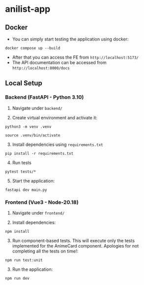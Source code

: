 # anilist-app

## Docker

- You can simply start testing the application using docker:

```
docker compose up --build
```

- After that you can access the FE from `http://localhost:5173/`
- The API documentation can be accessed from `http://localhost:8000/docs`

## Local Setup

### Backend (FastAPI - Python 3.10)

1. Navigate under `backend/`

2. Create virtual environment and activate it:

```
python3 -m venv .venv

source .venv/bin/activate
```

3. Install dependencies using `requirements.txt`

```
pip install -r requirements.txt
```

4. Run tests

```
pytest tests/*
```

5. Start the application:

```
fastapi dev main.py
```

### Frontend (Vue3 - Node-20.18)

1. Navigate under `frontend/`

2. Install dependencies:

```
npm install
```

3. Run component-based tests. This will execute only the tests implemented for the AnimeCard component. Apologies for not completing all the tests on time!:

```
npm run test:unit
```

3. Run the application:

```
npm run dev
```
